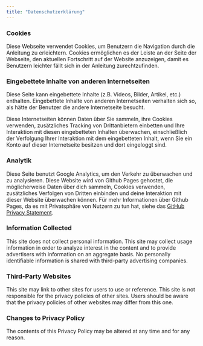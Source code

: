 ```yaml
---
title: "Datenschutzerklärung"
---
```


### Cookies

Diese Webseite verwendet Cookies, um Benutzern die Navigation durch die Anleitung zu erleichtern. Cookies ermöglichen es der Leiste an der Seite der Webseite, den aktuellen Fortschritt auf der Website anzuzeigen, damit es Benutzern leichter fällt sich in der Anleitung zurechtzufinden.

### Eingebettete Inhalte von anderen Internetseiten

Diese Seite kann eingebettete Inhalte (z.B. Videos, Bilder, Artikel, etc.) enthalten. Eingebettete Inhalte von anderen Internetseiten verhalten sich so, als hätte der Benutzer die andere Internetseite besucht.

Diese Internetseiten können Daten über Sie sammeln, ihre Cookies verwenden, zusätzliches Tracking von Drittanbietern einbetten und Ihre Interaktion mit diesen eingebetteten Inhalten überwachen, einschließlich der Verfolgung Ihrer Interaktion mit dem eingebetteten Inhalt, wenn Sie ein Konto auf dieser Internetseite besitzen und dort eingeloggt sind.

### Analytik

Diese Seite benutzt Google Analytics, um den Verkehr zu überwachen und zu analysieren. Diese Website wird von Github Pages gehostet, die möglicherweise Daten über dich sammeln, Cookies verwenden, zusätzliches Verfolgen von Dritten einbinden und deine Interaktion mit dieser Website überwachen können. Für mehr Informationen über Github Pages, da es mit Privatsphäre von Nutzern zu tun hat, siehe das [GitHub Privacy Statement](https://help.github.com/en/articles/github-privacy-statement).

### Information Collected

This site does not collect personal information. This site may collect usage information in order to analyze interest in the content and to provide advertisers with information on an aggregate basis. No personally identifiable information is shared with third-party advertising companies.

### Third-Party Websites

This site may link to other sites for users to use or reference. This site is not responsible for the privacy policies of other sites. Users should be aware that the privacy policies of other websites may differ from this one.

### Changes to Privacy Policy

The contents of this Privacy Policy may be altered at any time and for any reason.
